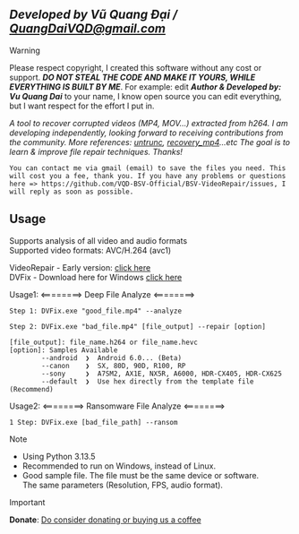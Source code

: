 ## ***Developed by Vũ Quang Đại / <QuangDaiVQD@gmail.com>***
> [!Warning]
> Please respect copyright, I created this software without any cost or support. ***DO NOT STEAL THE CODE AND MAKE IT YOURS, WHILE EVERYTHING IS BUILT BY ME***. For example: edit ***Author & Developed by: Vu Quang Dai*** to your name, I know open source you can edit everything, but I want respect for the effort I put in.

*A tool to recover corrupted videos (MP4, MOV...) extracted from h264. I am developing independently, looking forward to receiving contributions from the community.
More references: [untrunc](https://github.com/anthwlock/untrunc), [recovery_mp4](https://slydiman.me/eng/mmedia/recover_mp4.htm)...etc
The goal is to learn & improve file repair techniques. Thanks!*

```You can contact me via gmail (email) to save the files you need. This will cost you a fee, thank you. If you have any problems or questions here => https://github.com/VQD-BSV-Official/BSV-VideoRepair/issues, I will reply as soon as possible.```



## Usage
Supports analysis of all video and audio formats <br>
Supported video formats: AVC/H.264 (avc1) <br>

VideoRepair - Early version: [click here](https://github.com/VQD-BSV/VideoRepairTool) <br>
DVFix - Download here for Windows [click here](https://github.com/VQD-BSV-Official/DVFix/releases)


Usage1: <========> Deep File Analyze <========>
```
Step 1: DVFix.exe "good_file.mp4" --analyze
```
```
Step 2: DVFix.exe "bad_file.mp4" [file_output] --repair [option]
```
```
[file_output]: file_name.h264 or file_name.hevc
[option]: Samples Available
        --android  ❯  Android 6.0... (Beta)
        --canon    ❯  SX, 80D, 90D, R100, RP
        --sony     ❯  A7SM2, AX1E, NX5R, A6000, HDR-CX405, HDR-CX625
        --default  ❯  Use hex directly from the template file (Recommend)
```

Usage2: <========> Ransomware File Analyze <========>
```
1 Step: DVFix.exe [bad_file_path] --ransom
```


> [!Note]
> * Using Python 3.13.5
> * Recommended to run on Windows, instead of Linux.
> * Good sample file. The file must be the same device or software. <br>
> The same parameters (Resolution, FPS, audio format).


> [!Important]
> **Donate**: [Do consider donating or buying us a coffee](https://paypal.me/BSVPay)
